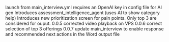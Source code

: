 launch from main_interview.yml
requires an OpenAI key in config file for AI gen
Introduces assessment_intelligence_agent (uses AI to show category help) 
Introduces new prioritization screen for pain points. Only top 3 are considered for ouput.
0.0.5 corrected video playback on VPS
0.0.6 correct selection of top 3 offerings
0.0.7 update main_interview to enable response and recommended next actions in the Word output file

